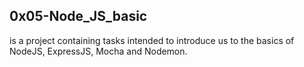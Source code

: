 ## 0x05-Node_JS_basic
is a project containing tasks intended to introduce us to the basics of NodeJS, ExpressJS, Mocha and Nodemon.
